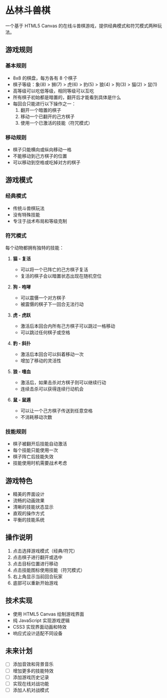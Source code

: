 # 丛林斗兽棋

一个基于 HTML5 Canvas 的在线斗兽棋游戏，提供经典模式和符咒模式两种玩法。

## 游戏规则

### 基本规则
- 8x8 的棋盘，每方各有 8 个棋子
- 棋子等级：象(8) > 狮(7) > 虎(6) > 豹(5) > 狼(4) > 狗(3) > 猫(2) > 鼠(1)
- 高等级可以吃低等级，相同等级可以互吃
- 所有棋子初始都是暗置的，翻开后才能看到具体是什么
- 每回合只能进行以下操作之一：
  1. 翻开一个暗置的棋子
  2. 移动一个已翻开的己方棋子
  3. 使用一个已激活的技能（符咒模式）

### 移动规则
- 棋子只能横向或纵向移动一格
- 不能移动到己方棋子的位置
- 可以移动到空格或吃掉对方的棋子

## 游戏模式

### 经典模式
- 传统斗兽棋玩法
- 没有特殊技能
- 专注于战术布局和等级克制

### 符咒模式
每个动物都拥有独特的技能：

1. **猫 - 复活**
   - 可以将一个已阵亡的己方棋子复活
   - 复活的棋子会以暗置状态出现在随机空位

2. **狗 - 咆哮**
   - 可以震慑一个对方棋子
   - 被震慑的棋子下一回合无法行动

3. **虎 - 虎跃**
   - 激活后本回合内所有己方棋子可以跳过一格移动
   - 可以跳过任何棋子或空格

4. **豹 - 斜扑**
   - 激活后本回合可以斜着移动一次
   - 增加了移动的灵活性

5. **狼 - 嗜血**
   - 激活后，如果击杀对方棋子则可以继续行动
   - 连续击杀可以获得连续行动机会

6. **鼠 - 鼠遁**
   - 可以让一个己方棋子传送到任意空格
   - 不消耗移动次数

### 技能规则
- 棋子被翻开后技能自动激活
- 每个技能只能使用一次
- 棋子阵亡后技能失效
- 技能使用时机需要战术考虑

## 游戏特色
- 精美的界面设计
- 流畅的动画效果
- 清晰的技能状态显示
- 直观的操作方式
- 平衡的技能系统

## 操作说明
1. 点击选择游戏模式（经典/符咒）
2. 点击棋子进行翻开或选中
3. 点击目标位置进行移动
4. 点击技能图标使用技能（符咒模式）
5. 右上角显示当前回合玩家
6. 底部可以重新开始游戏

## 技术实现
- 使用 HTML5 Canvas 绘制游戏界面
- 纯 JavaScript 实现游戏逻辑
- CSS3 实现界面动画和特效
- 响应式设计适配不同设备

## 未来计划
- [ ] 添加音效和背景音乐
- [ ] 增加更多的技能特效
- [ ] 添加游戏历史记录
- [ ] 实现在线对战功能
- [ ] 添加人机对战模式
